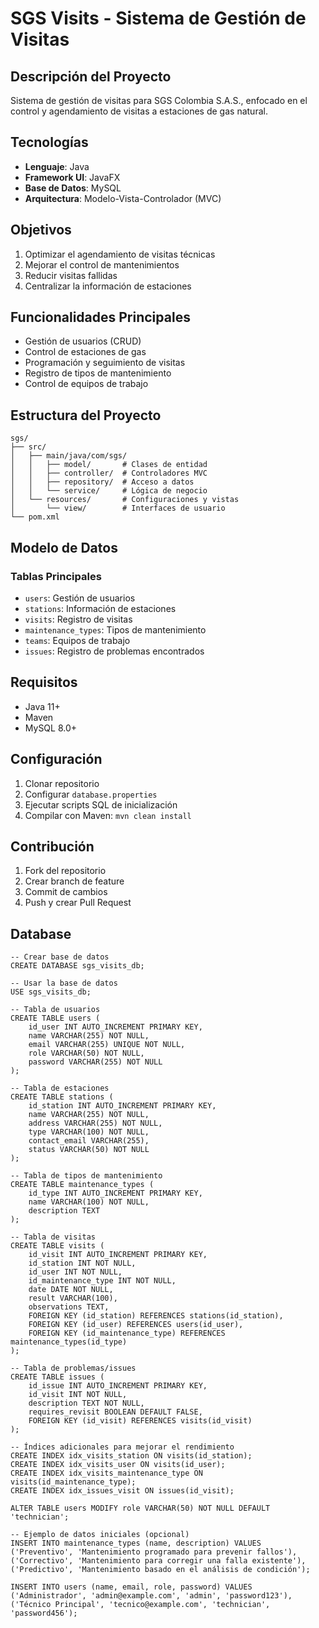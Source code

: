 # SGS Visits - Sistema de Gestión de Visitas

## Descripción del Proyecto
Sistema de gestión de visitas para SGS Colombia S.A.S., enfocado en el control y agendamiento de visitas a estaciones de gas natural.

## Tecnologías
- **Lenguaje**: Java
- **Framework UI**: JavaFX
- **Base de Datos**: MySQL
- **Arquitectura**: Modelo-Vista-Controlador (MVC)

## Objetivos
1. Optimizar el agendamiento de visitas técnicas
2. Mejorar el control de mantenimientos
3. Reducir visitas fallidas
4. Centralizar la información de estaciones

## Funcionalidades Principales
- Gestión de usuarios (CRUD)
- Control de estaciones de gas
- Programación y seguimiento de visitas
- Registro de tipos de mantenimiento
- Control de equipos de trabajo

## Estructura del Proyecto
```
sgs/
├── src/
│   ├── main/java/com/sgs/
│   │   ├── model/       # Clases de entidad
│   │   ├── controller/  # Controladores MVC
│   │   ├── repository/  # Acceso a datos
│   │   └── service/     # Lógica de negocio
│   └── resources/       # Configuraciones y vistas
│       └── view/        # Interfaces de usuario
└── pom.xml
```

## Modelo de Datos
### Tablas Principales
- `users`: Gestión de usuarios
- `stations`: Información de estaciones
- `visits`: Registro de visitas
- `maintenance_types`: Tipos de mantenimiento
- `teams`: Equipos de trabajo
- `issues`: Registro de problemas encontrados

## Requisitos
- Java 11+
- Maven
- MySQL 8.0+

## Configuración
1. Clonar repositorio
2. Configurar `database.properties`
3. Ejecutar scripts SQL de inicialización
4. Compilar con Maven: `mvn clean install`

## Contribución
1. Fork del repositorio
2. Crear branch de feature
3. Commit de cambios
4. Push y crear Pull Request

## Database

```
-- Crear base de datos
CREATE DATABASE sgs_visits_db;

-- Usar la base de datos
USE sgs_visits_db;

-- Tabla de usuarios
CREATE TABLE users (
    id_user INT AUTO_INCREMENT PRIMARY KEY,
    name VARCHAR(255) NOT NULL,
    email VARCHAR(255) UNIQUE NOT NULL,
    role VARCHAR(50) NOT NULL,
    password VARCHAR(255) NOT NULL
);

-- Tabla de estaciones
CREATE TABLE stations (
    id_station INT AUTO_INCREMENT PRIMARY KEY,
    name VARCHAR(255) NOT NULL,
    address VARCHAR(255) NOT NULL,
    type VARCHAR(100) NOT NULL,
    contact_email VARCHAR(255),
    status VARCHAR(50) NOT NULL
);

-- Tabla de tipos de mantenimiento
CREATE TABLE maintenance_types (
    id_type INT AUTO_INCREMENT PRIMARY KEY,
    name VARCHAR(100) NOT NULL,
    description TEXT
);

-- Tabla de visitas
CREATE TABLE visits (
    id_visit INT AUTO_INCREMENT PRIMARY KEY,
    id_station INT NOT NULL,
    id_user INT NOT NULL,
    id_maintenance_type INT NOT NULL,
    date DATE NOT NULL,
    result VARCHAR(100),
    observations TEXT,
    FOREIGN KEY (id_station) REFERENCES stations(id_station),
    FOREIGN KEY (id_user) REFERENCES users(id_user),
    FOREIGN KEY (id_maintenance_type) REFERENCES maintenance_types(id_type)
);

-- Tabla de problemas/issues
CREATE TABLE issues (
    id_issue INT AUTO_INCREMENT PRIMARY KEY,
    id_visit INT NOT NULL,
    description TEXT NOT NULL,
    requires_revisit BOOLEAN DEFAULT FALSE,
    FOREIGN KEY (id_visit) REFERENCES visits(id_visit)
);

-- Índices adicionales para mejorar el rendimiento
CREATE INDEX idx_visits_station ON visits(id_station);
CREATE INDEX idx_visits_user ON visits(id_user);
CREATE INDEX idx_visits_maintenance_type ON visits(id_maintenance_type);
CREATE INDEX idx_issues_visit ON issues(id_visit);

ALTER TABLE users MODIFY role VARCHAR(50) NOT NULL DEFAULT 'technician';

-- Ejemplo de datos iniciales (opcional)
INSERT INTO maintenance_types (name, description) VALUES 
('Preventivo', 'Mantenimiento programado para prevenir fallos'),
('Correctivo', 'Mantenimiento para corregir una falla existente'),
('Predictivo', 'Mantenimiento basado en el análisis de condición');

INSERT INTO users (name, email, role, password) VALUES 
('Administrador', 'admin@example.com', 'admin', 'password123'),
('Técnico Principal', 'tecnico@example.com', 'technician', 'password456');

```

```